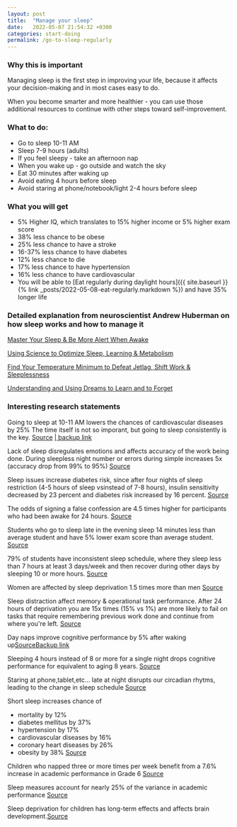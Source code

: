 ```yaml
---
layout: post
title:  "Manage your sleep"
date:   2022-05-07 21:54:32 +0300
categories: start-doing
permalink: /go-to-sleep-regularly
---
```


### Why this is important
Managing sleep is the first step in improving your life, because it affects your decision-making and in most cases easy to do.

When you become smarter and more healthier - you can use those additional resources to continue with other steps toward self-improvement.

### What to do:
- Go to sleep 10-11 AM
- Sleep 7-9 hours (adults)
- If you feel sleepy - take an afternoon nap
- When you wake up - go outside and watch the sky
- Eat 30 minutes after waking up
- Avoid eating 4 hours before sleep
- Avoid staring at phone/notebook/light 2-4 hours before sleep

### What you will get
- 5% Higher IQ, which translates to 15% higher income or 5% higher exam score
- 38% less chance to be obese
- 25% less chance to have a stroke
- 16-37% less chance to have diabetes
- 12% less chance to die
- 17% less chance to have hypertension
- 16% less chance to have cardiovascular
- You will be able to [Eat regularly during daylight hours]({{ site.baseurl }}{% link _posts/2022-05-08-eat-regularly.markdown %}) and have 35% longer life


### Detailed explanation from neuroscientist Andrew Huberman on how sleep works and how to manage it 
[Master Your Sleep & Be More Alert When Awake](https://www.youtube.com/watch?v=nm1TxQj9IsQ&list=PLPNW_gerXa4Pc8S2qoUQc5e8Ir97RLuVW&index=73)

[Using Science to Optimize Sleep, Learning & Metabolism](https://www.youtube.com/watch?v=nwSkFq4tyC0&list=PLPNW_gerXa4Pc8S2qoUQc5e8Ir97RLuVW&index=72)

[Find Your Temperature Minimum to Defeat Jetlag, Shift Work & Sleeplessness ](https://www.youtube.com/watch?v=NAATB55oxeQ&list=PLPNW_gerXa4Pc8S2qoUQc5e8Ir97RLuVW&index=71)

[Understanding and Using Dreams to Learn and to Forget ](https://www.youtube.com/watch?v=FFwA0QFmpQ4&list=PLPNW_gerXa4Pc8S2qoUQc5e8Ir97RLuVW&index=70)


### Interesting research statements
Going to sleep at 10-11 AM lowers the chances of cardiovascular diseases by 25%
The time itself is not so imporant, but going to sleep consistently is the key. [Source](https://www.healthline.com/health-news/the-sweet-spot-for-bedtime-between-10-p-m-and-11-p-m-is-best-for-heart-health#How-to-get-to-sleep-at-the-right-time) [| backup link](https://www.jneurosci.org/content/35/38/13194)

Lack of sleep disregulates emotions and affects accuracy of the work being done.
During sleepless night number or errors during simple increases 5x (accuracy drop from 99% to 95%) [Source](https://neurosciencenews.com/sleep-emotion-psychology-3236/)

Sleep issues increase diabetes risk, since after four nights of sleep restriction (4-5 hours of sleep vsinstead of 7-8 hours), insulin sensitivity decreased by 23 percent and diabetes risk increased by 16 percent. [Source](https://neurosciencenews.com/diabetes-sleep-neurology-3453/)

The odds of signing a false confession are 4.5 times higher for participants who had been awake for 24 hours. [Source](https://neurosciencenews.com/false-confession-sleep-deprivation-3616/)

Students who go to sleep late in the evening sleep 14 minutes less than average student and have 5% lower exam score than average student. [Source](https://neurosciencenews.com/sleep-education-concentration-3903/)

79% of students have inconsistent sleep schedule, where they sleep less than 7 hours at least 3 days/week and then recover during other days by sleeping 10 or more hours. [Source](https://neurosciencenews.com/sleep-creativity-attention-6485/)

Women are affected by sleep deprivation 1.5 times more than men [Source](https://neurosciencenews.com/teen-girl-sleepiness-9276/)

Sleep distraction affect memory & operational task performance. After 24 hours of deprivation you are 15x times (15% vs 1%) are more likely to fail on tasks that require remembering previous work done and continue from where you're left. [Source](https://neurosciencenews.com/sleep-deprivation-9945/)

Day naps improve cognitive performance by 5% after waking up[Source](https://neurosciencenews.com/daytime-nap-information-9956/)[Backup link](https://onlinelibrary.wiley.com/doi/full/10.1111/jsr.12728)


Sleeping 4 hours instead of 8 or more for a single night drops cognitive performance for equivalent to aging 8 years. [Source](https://neurosciencenews.com/too-much-sleep-brain-9983/)

Staring at phone,tablet,etc... late at night disrupts our circadian rhytms, leading to the change in sleep schedule [Source](https://neurosciencenews.com/sleep-screen-time-10264/)

Short sleep increases chance of
- mortality by 12%
- diabetes mellitus by 37% 
- hypertension by 17%
- cardiovascular diseases by 16%
- coronary heart diseases by 26%
- obesity by 38%
[Source](https://www.sciencedirect.com/science/article/abs/pii/S1389945716301381)


Children who napped three or more times per week benefit from a 7.6% increase in academic performance in Grade 6
[Source](https://neurosciencenews.com/afternoon-nap-children-behavior-14142/)

Sleep measures account for nearly 25% of the variance in academic performance
[Source](https://neurosciencenews.com/sleep-college-grades-15007/)

Sleep deprivation for children has long-term effects and affects brain development.[Source](https://www.nature.com/articles/s41380-020-0663-2)


